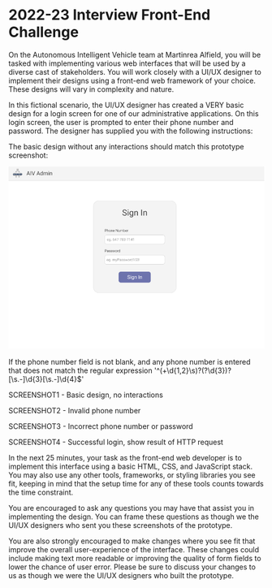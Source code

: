 # 2022-23 Interview Front-End Challenge

On the Autonomous Intelligent Vehicle team at Martinrea Alfield, you will be tasked with implementing various web interfaces that will be used by a diverse cast of stakeholders. You will work closely with a UI/UX designer to implement their designs using a front-end web framework of your choice. These designs will vary in complexity and nature.

In this fictional scenario, the UI/UX designer has created a VERY basic design for a login screen for one of our administrative applications. On this login screen, the user is prompted to enter their phone number and password. The designer has supplied you with the following instructions:

The basic design without any interactions should match this prototype screenshot:

![Basic Design](ss1.png)

If the phone number field is not blank, and any phone number is entered that does not match the regular expression '^(\+\d{1,2}\s)?\(?\d{3}\)?[\s.-]\d{3}[\s.-]\d{4}$'

SCREENSHOT1 - Basic design, no interactions

SCREENSHOT2 - Invalid phone number

SCREENSHOT3 - Incorrect phone number or password

SCREENSHOT4 - Successful login, show result of HTTP request

In the next 25 minutes, your task as the front-end web developer is to implement this interface using a basic HTML, CSS, and JavaScript stack. You may also use any other tools, frameworks, or styling libraries you see fit, keeping in mind that the setup time for any of these tools counts towards the time constraint.

You are encouraged to ask any questions you may have that assist you in implementing the design. You can frame these questions as though we the UI/UX designers who sent you these screenshots of the prototype.

You are also strongly encouraged to make changes where you see fit that improve the overall user-experience of the interface. These changes could include making text more readable or improving the quality of form fields to lower the chance of user error. Please be sure to discuss your changes to us as though we were the UI/UX designers who built the prototype.
